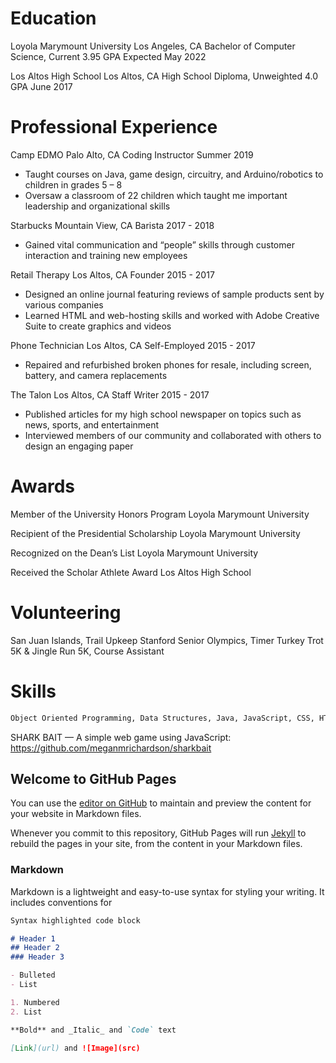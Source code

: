 # Education
 
Loyola Marymount University
Los Angeles, CA
Bachelor of Computer Science, Current 3.95 GPA
Expected May 2022

Los Altos High School
Los Altos, CA
High School Diploma, Unweighted 4.0 GPA
June 2017

# Professional Experience
 
Camp EDMO
Palo Alto, CA
Coding Instructor
Summer 2019
- Taught courses on Java, game design, circuitry, and Arduino/robotics to children in grades 5 – 8
- Oversaw a classroom of 22 children which taught me important leadership and organizational skills

Starbucks
Mountain View, CA
Barista
2017 - 2018
- Gained vital communication and “people” skills through customer interaction and training new employees

Retail Therapy
Los Altos, CA Founder
2015 - 2017
- Designed an online journal featuring reviews of sample products sent by various companies
- Learned HTML and web-hosting skills and worked with Adobe Creative Suite to create graphics and videos

Phone Technician
Los Altos, CA
Self-Employed
2015 - 2017
- Repaired and refurbished broken phones for resale, including screen, battery, and camera replacements

The Talon
Los Altos, CA
Staff Writer
2015 - 2017
- Published articles for my high school newspaper on topics such as news, sports, and entertainment
- Interviewed members of our community and collaborated with others to design an engaging paper 

# Awards

Member of the University Honors Program
Loyola Marymount University

Recipient of the Presidential Scholarship
Loyola Marymount University

Recognized on the Dean’s List
Loyola Marymount University

Received the Scholar Athlete Award
Los Altos High School 

# Volunteering
 
San Juan Islands, Trail Upkeep
Stanford Senior Olympics, Timer
Turkey Trot 5K & Jingle Run 5K, Course Assistant

# Skills
```markdown
Object Oriented Programming, Data Structures, Java, JavaScript, CSS, HTML, Game development, Web design, Video production, Journalism, Photography, Adobe Creative Suite, Microsoft Office, Point of sale knowledge 
```
 
SHARK BAIT — A simple web game using JavaScript: https://github.com/meganmrichardson/sharkbait 

## Welcome to GitHub Pages

You can use the [editor on GitHub](https://github.com/Booker-M/Booker-M.github.io/edit/master/README.md) to maintain and preview the content for your website in Markdown files.

Whenever you commit to this repository, GitHub Pages will run [Jekyll](https://jekyllrb.com/) to rebuild the pages in your site, from the content in your Markdown files.

### Markdown

Markdown is a lightweight and easy-to-use syntax for styling your writing. It includes conventions for

```markdown
Syntax highlighted code block

# Header 1
## Header 2
### Header 3

- Bulleted
- List

1. Numbered
2. List

**Bold** and _Italic_ and `Code` text

[Link](url) and ![Image](src)
```

